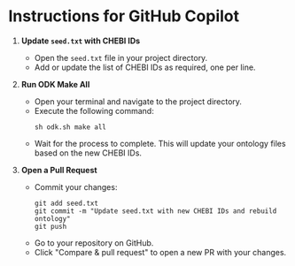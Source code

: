 # Instructions for GitHub Copilot

1. **Update `seed.txt` with CHEBI IDs**
    - Open the `seed.txt` file in your project directory.
    - Add or update the list of CHEBI IDs as required, one per line.

2. **Run ODK Make All**
    - Open your terminal and navigate to the project directory.
    - Execute the following command:
      ```
      sh odk.sh make all
      ```
    - Wait for the process to complete. This will update your ontology files based on the new CHEBI IDs.

3. **Open a Pull Request**
    - Commit your changes:
      ```
      git add seed.txt
      git commit -m "Update seed.txt with new CHEBI IDs and rebuild ontology"
      git push
      ```
    - Go to your repository on GitHub.
    - Click "Compare & pull request" to open a new PR with your changes.